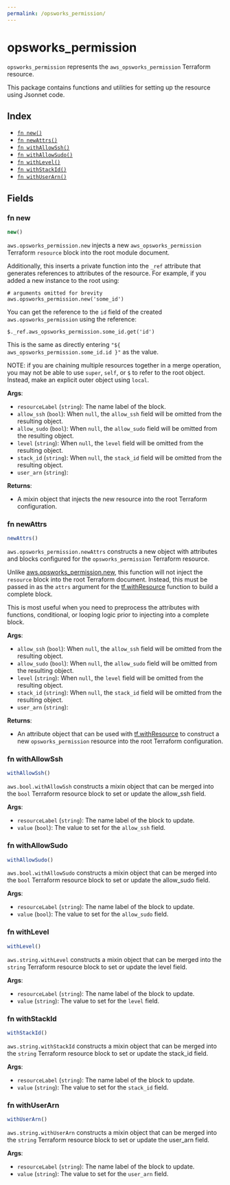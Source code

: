 ```yaml
---
permalink: /opsworks_permission/
---
```


# opsworks_permission

`opsworks_permission` represents the `aws_opsworks_permission` Terraform resource.



This package contains functions and utilities for setting up the resource using Jsonnet code.


## Index

* [`fn new()`](#fn-new)
* [`fn newAttrs()`](#fn-newattrs)
* [`fn withAllowSsh()`](#fn-withallowssh)
* [`fn withAllowSudo()`](#fn-withallowsudo)
* [`fn withLevel()`](#fn-withlevel)
* [`fn withStackId()`](#fn-withstackid)
* [`fn withUserArn()`](#fn-withuserarn)

## Fields

### fn new

```ts
new()
```


`aws.opsworks_permission.new` injects a new `aws_opsworks_permission` Terraform `resource`
block into the root module document.

Additionally, this inserts a private function into the `_ref` attribute that generates references to attributes of the
resource. For example, if you added a new instance to the root using:

    # arguments omitted for brevity
    aws.opsworks_permission.new('some_id')

You can get the reference to the `id` field of the created `aws.opsworks_permission` using the reference:

    $._ref.aws_opsworks_permission.some_id.get('id')

This is the same as directly entering `"${ aws_opsworks_permission.some_id.id }"` as the value.

NOTE: if you are chaining multiple resources together in a merge operation, you may not be able to use `super`, `self`,
or `$` to refer to the root object. Instead, make an explicit outer object using `local`.

**Args**:
  - `resourceLabel` (`string`): The name label of the block.
  - `allow_ssh` (`bool`):  When `null`, the `allow_ssh` field will be omitted from the resulting object.
  - `allow_sudo` (`bool`):  When `null`, the `allow_sudo` field will be omitted from the resulting object.
  - `level` (`string`):  When `null`, the `level` field will be omitted from the resulting object.
  - `stack_id` (`string`):  When `null`, the `stack_id` field will be omitted from the resulting object.
  - `user_arn` (`string`): 

**Returns**:
- A mixin object that injects the new resource into the root Terraform configuration.


### fn newAttrs

```ts
newAttrs()
```


`aws.opsworks_permission.newAttrs` constructs a new object with attributes and blocks configured for the `opsworks_permission`
Terraform resource.

Unlike [aws.opsworks_permission.new](#fn-opsworks_permissionnew), this function will not inject the `resource`
block into the root Terraform document. Instead, this must be passed in as the `attrs` argument for the
[tf.withResource](https://github.com/tf-libsonnet/core/tree/main/docs#fn-withresource) function to build a complete block.

This is most useful when you need to preprocess the attributes with functions, conditional, or looping logic prior to
injecting into a complete block.

**Args**:
  - `allow_ssh` (`bool`):  When `null`, the `allow_ssh` field will be omitted from the resulting object.
  - `allow_sudo` (`bool`):  When `null`, the `allow_sudo` field will be omitted from the resulting object.
  - `level` (`string`):  When `null`, the `level` field will be omitted from the resulting object.
  - `stack_id` (`string`):  When `null`, the `stack_id` field will be omitted from the resulting object.
  - `user_arn` (`string`): 

**Returns**:
  - An attribute object that can be used with [tf.withResource](https://github.com/tf-libsonnet/core/tree/main/docs#fn-withresource) to construct a new `opsworks_permission` resource into the root Terraform configuration.


### fn withAllowSsh

```ts
withAllowSsh()
```

`aws.bool.withAllowSsh` constructs a mixin object that can be merged into the `bool`
Terraform resource block to set or update the allow_ssh field.



**Args**:
  - `resourceLabel` (`string`): The name label of the block to update.
  - `value` (`bool`): The value to set for the `allow_ssh` field.


### fn withAllowSudo

```ts
withAllowSudo()
```

`aws.bool.withAllowSudo` constructs a mixin object that can be merged into the `bool`
Terraform resource block to set or update the allow_sudo field.



**Args**:
  - `resourceLabel` (`string`): The name label of the block to update.
  - `value` (`bool`): The value to set for the `allow_sudo` field.


### fn withLevel

```ts
withLevel()
```

`aws.string.withLevel` constructs a mixin object that can be merged into the `string`
Terraform resource block to set or update the level field.



**Args**:
  - `resourceLabel` (`string`): The name label of the block to update.
  - `value` (`string`): The value to set for the `level` field.


### fn withStackId

```ts
withStackId()
```

`aws.string.withStackId` constructs a mixin object that can be merged into the `string`
Terraform resource block to set or update the stack_id field.



**Args**:
  - `resourceLabel` (`string`): The name label of the block to update.
  - `value` (`string`): The value to set for the `stack_id` field.


### fn withUserArn

```ts
withUserArn()
```

`aws.string.withUserArn` constructs a mixin object that can be merged into the `string`
Terraform resource block to set or update the user_arn field.



**Args**:
  - `resourceLabel` (`string`): The name label of the block to update.
  - `value` (`string`): The value to set for the `user_arn` field.
